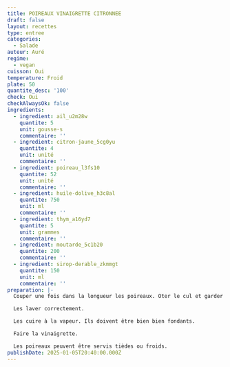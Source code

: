 ```yaml
---
title: POIREAUX VINAIGRETTE CITRONNEE
draft: false
layout: recettes
type: entree
categories:
  - Salade
auteur: Auré
regime:
  - vegan
cuisson: Oui
temperature: Froid
plate: 50
quantite_desc: '100'
check: Oui
checkAlwaysOk: false
ingredients:
  - ingredient: ail_u2m28w
    quantite: 5
    unit: gousse·s
    commentaire: ''
  - ingredient: citron-jaune_5cg0yu
    quantite: 4
    unit: unité
    commentaire: ''
  - ingredient: poireau_l3fs10
    quantite: 52
    unit: unité
    commentaire: ''
  - ingredient: huile-dolive_h3c8al
    quantite: 750
    unit: ml
    commentaire: ''
  - ingredient: thym_a16yd7
    quantite: 5
    unit: grammes
    commentaire: ''
  - ingredient: moutarde_5c1b20
    quantite: 200
    commentaire: ''
  - ingredient: sirop-derable_zkmmgt
    quantite: 150
    unit: ml
    commentaire: ''
preparation: |-
  Couper une fois dans la longueur les poireaux. Oter le cul et garder le vert.

  Les laver correctement.

  Les cuire à la vapeur. Ils doivent être bien bien fondants.

  Faire la vinaigrette.

  Les poireaux peuvent être servis tièdes ou froids.
publishDate: 2025-01-05T20:40:00.000Z
---
```

